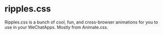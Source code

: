 # ripples.css
Ripples.css is a bunch of cool, fun, and cross-browser animations for you to use in your WeChatApps. Mostly from Animate.css.
